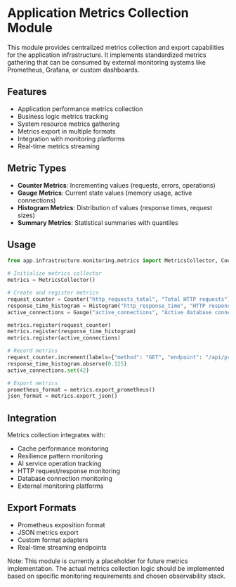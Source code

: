 # Application Metrics Collection Module

This module provides centralized metrics collection and export capabilities for the
application infrastructure. It implements standardized metrics gathering that can be
consumed by external monitoring systems like Prometheus, Grafana, or custom dashboards.

## Features

- Application performance metrics collection
- Business logic metrics tracking
- System resource metrics gathering
- Metrics export in multiple formats
- Integration with monitoring platforms
- Real-time metrics streaming

## Metric Types

- **Counter Metrics**: Incrementing values (requests, errors, operations)
- **Gauge Metrics**: Current state values (memory usage, active connections)
- **Histogram Metrics**: Distribution of values (response times, request sizes)
- **Summary Metrics**: Statistical summaries with quantiles

## Usage

```python
from app.infrastructure.monitoring.metrics import MetricsCollector, Counter, Gauge

# Initialize metrics collector
metrics = MetricsCollector()

# Create and register metrics
request_counter = Counter("http_requests_total", "Total HTTP requests")
response_time_histogram = Histogram("http_response_time", "HTTP response time")
active_connections = Gauge("active_connections", "Active database connections")

metrics.register(request_counter)
metrics.register(response_time_histogram)
metrics.register(active_connections)

# Record metrics
request_counter.increment(labels={"method": "GET", "endpoint": "/api/process"})
response_time_histogram.observe(0.125)
active_connections.set(42)

# Export metrics
prometheus_format = metrics.export_prometheus()
json_format = metrics.export_json()
```

## Integration

Metrics collection integrates with:
- Cache performance monitoring
- Resilience pattern monitoring
- AI service operation tracking
- HTTP request/response monitoring
- Database connection monitoring
- External monitoring platforms

## Export Formats

- Prometheus exposition format
- JSON metrics export
- Custom format adapters
- Real-time streaming endpoints

Note: This module is currently a placeholder for future metrics implementation.
The actual metrics collection logic should be implemented based on specific monitoring
requirements and chosen observability stack.
